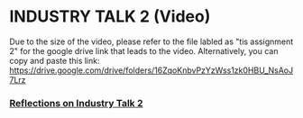 # INDUSTRY TALK 2 (Video)

Due to the size of the video, please refer to the file labled as "tis assignment 2" for the google drive link that leads to the video. Alternatively, you can copy and paste this link: https://drive.google.com/drive/folders/16ZqoKnbvPzYzWss1zk0HBU_NsAoJ7Lrz

<h3><ins>Reflections on Industry Talk 2</ins></h3>
<h4></h4>
